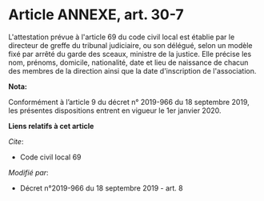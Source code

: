 # Article ANNEXE, art. 30-7

L'attestation prévue à l'article 69 du code civil local est établie par le directeur de greffe du tribunal judiciaire, ou son
délégué, selon un modèle fixé par arrêté du garde des sceaux, ministre de la justice. Elle précise les nom, prénoms,
domicile, nationalité, date et lieu de naissance de chacun des membres de la direction ainsi que la date d'inscription de
l'association.

**Nota:**

Conformément à l’article 9 du décret n° 2019-966 du 18 septembre 2019, les présentes dispositions entrent en vigueur le 1er
janvier 2020.

**Liens relatifs à cet article**

_Cite_:

  - Code civil local 69

_Modifié par_:

  - Décret n°2019-966 du 18 septembre 2019 - art. 8
